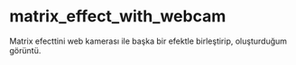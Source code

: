 # matrix_effect_with_webcam
Matrix efecttini web kamerası ile başka bir efektle birleştirip, oluşturduğum görüntü.
